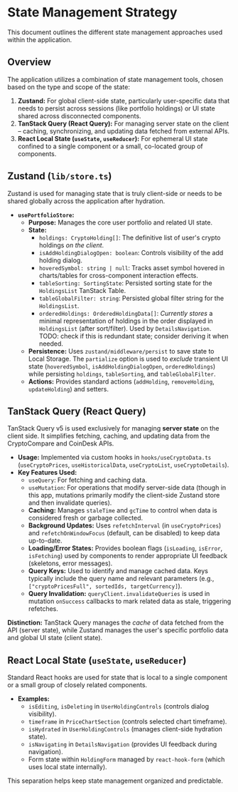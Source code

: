 # State Management Strategy

This document outlines the different state management approaches used within the application.

## Overview

The application utilizes a combination of state management tools, chosen based on the type and scope of the state:

1.  **Zustand:** For global client-side state, particularly user-specific data that needs to persist across sessions (like portfolio holdings) or UI state shared across disconnected components.
2.  **TanStack Query (React Query):** For managing server state on the client – caching, synchronizing, and updating data fetched from external APIs.
3.  **React Local State (`useState`, `useReducer`):** For ephemeral UI state confined to a single component or a small, co-located group of components.

## Zustand (`lib/store.ts`)

Zustand is used for managing state that is truly client-side or needs to be shared globally across the application after hydration.

- **`usePortfolioStore`:**
  - **Purpose:** Manages the core user portfolio and related UI state.
  - **State:**
    - `holdings: CryptoHolding[]`: The definitive list of user's crypto holdings *on the client*.
    - `isAddHoldingDialogOpen: boolean`: Controls visibility of the add holding dialog.
    - `hoveredSymbol: string | null`: Tracks asset symbol hovered in charts/tables for cross-component interaction effects.
    - `tableSorting: SortingState`: Persisted sorting state for the `HoldingsList` TanStack Table.
    - `tableGlobalFilter: string`: Persisted global filter string for the `HoldingsList`.
    - `orderedHoldings: OrderedHoldingData[]`: *Currently stores* a minimal representation of holdings in the order displayed in `HoldingsList` (after sort/filter). Used by `DetailsNavigation`. TODO: check if this is redundant state; consider deriving it when needed.
  - **Persistence:** Uses `zustand/middleware/persist` to save state to Local Storage. The `partialize` option is used to *exclude* transient UI state (`hoveredSymbol`, `isAddHoldingDialogOpen`, `orderedHoldings`) while persisting `holdings`, `tableSorting`, and `tableGlobalFilter`.
  - **Actions:** Provides standard actions (`addHolding`, `removeHolding`, `updateHolding`) and setters.

## TanStack Query (React Query)

TanStack Query v5 is used exclusively for managing **server state** on the client side. It simplifies fetching, caching, and updating data from the CryptoCompare and CoinDesk APIs.

- **Usage:** Implemented via custom hooks in `hooks/useCryptoData.ts` (`useCryptoPrices`, `useHistoricalData`, `useCryptoList`, `useCryptoDetails`).
- **Key Features Used:**
  - `useQuery`: For fetching and caching data.
  - `useMutation`: For operations that modify server-side data (though in this app, mutations primarily modify the client-side Zustand store and then invalidate queries).
  - **Caching:** Manages `staleTime` and `gcTime` to control when data is considered fresh or garbage collected.
  - **Background Updates:** Uses `refetchInterval` (in `useCryptoPrices`) and `refetchOnWindowFocus` (default, can be disabled) to keep data up-to-date.
  - **Loading/Error States:** Provides boolean flags (`isLoading`, `isError`, `isFetching`) used by components to render appropriate UI feedback (skeletons, error messages).
  - **Query Keys:** Used to identify and manage cached data. Keys typically include the query name and relevant parameters (e.g., `["cryptoPricesFull", sortedIds, targetCurrency]`).
  - **Query Invalidation:** `queryClient.invalidateQueries` is used in mutation `onSuccess` callbacks to mark related data as stale, triggering refetches.

**Distinction:** TanStack Query manages the *cache* of data fetched from the API (server state), while Zustand manages the user's specific portfolio data and global UI state (client state).

## React Local State (`useState`, `useReducer`)

Standard React hooks are used for state that is local to a single component or a small group of closely related components.

- **Examples:**
  - `isEditing`, `isDeleting` in `UserHoldingControls` (controls dialog visibility).
  - `timeframe` in `PriceChartSection` (controls selected chart timeframe).
  - `isHydrated` in `UserHoldingControls` (manages client-side hydration state).
  - `isNavigating` in `DetailsNavigation` (provides UI feedback during navigation).
  - Form state within `HoldingForm` managed by `react-hook-form` (which uses local state internally).

This separation helps keep state management organized and predictable.